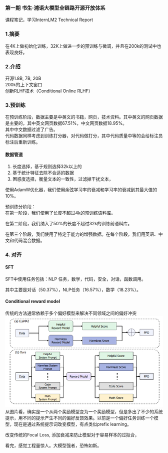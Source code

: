 ### 第一期 书生·浦语大模型全链路开源开放体系
课程笔记，学习InternLM2 Technical Report
### 1.摘要

   在4K上做初始化训练，32K上做进一步的预训练与微调，并且在200k的测试中也表现良好。
### 2.介绍
   开源1.8B, 7B, 20B  
   200k的上下文窗口  
   创新RLHF技术（Conditional Online RLHF）
### 3.预训练
   在预训练阶段，数据主要是中英文的书籍，网页，技术资料。其中英文的网页数据是主要的，其中英文网页数据67.51%，中文网页数据18.95%。      
   其中中文数据过滤了广告。    
   代码数据同样考虑到训练打分器，对代码做打分，其中代码质量中等的会给标注员标注后重新训练。  
   #### 数据管道  
   1. 长度选择，基于规则选择32k以上的
   2. 基于统计特征去除不合适的数据
   3. 困惑度选择，衡量文本的一致性，过滤掉干扰文本，

   使用AdamW优化器，我们使用余弦学习率的衰减和学习率的衰减到其最大值的10%。

   预训练分阶段：  
   在第一阶段，我们使用了长度不超过4k的预训练语料库。

   在第二阶段，我们纳入了50%的长度不超过32k的训练前语料库。

   在第三个阶段，我们使用了特定于能力的增强数据。在每个阶段，我们用英语、中文和代码混合数据。
### 4. 对齐
   #### SFT
   SFT中使用任务包括：NLP 任务，数学，代码，安全，对话，函数调用。

   其中主要是对话（50.37%），NLP任务（16.57%），数学（18.23%）。

   #### Conditional reward model

   传统的方法通常依赖于多个偏好模型来解决不同领域之间的偏好冲突
   ![alt text](image.png)
   从图片看，确实是一个从两个奖励模型变为一个奖励模型，但是多出了不少的系统提示，用不同的提示产生不同的偏好反馈效果。以前是一个偏好任务训练一个模型，现在是通过系统提示词改变模型，有点类似prefix learning。

   改变传统的Focal Loss, 添加衰减来防止模型对于容易样本的过拟合，

   看完，感觉工程量惊人。大模型强者，恐怖如斯。